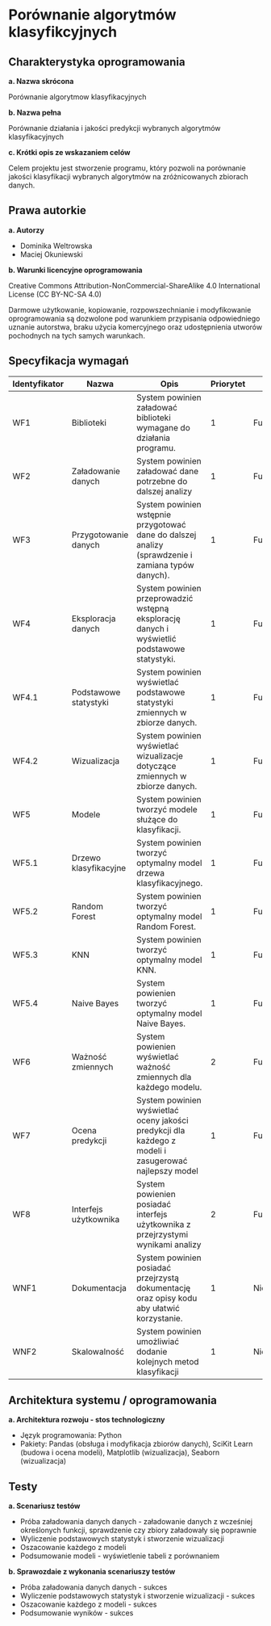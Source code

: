 # Porównanie algorytmów klasyfikcyjnych

## Charakterystyka oprogramowania 

**a. Nazwa skrócona** 

Porównanie algorytmow klasyfikacyjnych

**b. Nazwa pełna**

Porównanie działania i jakości predykcji wybranych algorytmów klasyfikacyjnych 

**c. Krótki opis ze wskazaniem celów**

Celem projektu jest stworzenie programu, który pozwoli na porównanie jakości klasyfikacji wybranych algorytmów na zróżnicowanych zbiorach danych. 

## Prawa autorkie

**a. Autorzy**

* Dominika Weltrowska
* Maciej Okuniewski

**b. Warunki licencyjne oprogramowania**

Creative Commons Attribution-NonCommercial-ShareAlike 4.0 International License (CC BY-NC-SA 4.0)

Darmowe użytkowanie, kopiowanie, rozpowszechnianie i modyfikowanie oprogramowania są dozwolone pod warunkiem przypisania odpowiedniego uznanie autorstwa, braku użycia komercyjnego oraz udostępnienia utworów pochodnych na tych samych warunkach.

## Specyfikacja wymagań

| Identyfikator | Nazwa                 | Opis                                                                                           | Priorytet | Kategoria       |
|---------------|-----------------------|----------------------------------------------------------------------------------------------- |-----------|-----------------|
| WF1           | Biblioteki            | System powinien załadować biblioteki wymagane do działania programu.                           | 1         | Funkcjonalne    |
| WF2           | Załadowanie danych    | System powinien załadować dane potrzebne do dalszej analizy                                    | 1        | Funkcjonalne    |
| WF3           | Przygotowanie danych  | System powinien wstępnie przygotować dane do dalszej analizy (sprawdzenie i zamiana typów danych). | 1         | Funkcjonalne    |
| WF4           | Eksploracja danych    | System powinien przeprowadzić wstępną eksplorację danych i wyświetlić podstawowe statystyki.   | 1         | Funkcjonalne    |
| WF4.1         | Podstawowe statystyki | System powinien wyświetlać podstawowe statystyki zmiennych w zbiorze danych.                   | 1         | Funkcjonalne    |
| WF4.2         | Wizualizacja          | System powinien wyświetlać wizualizacje dotyczące zmiennych w zbiorze danych.                  | 1         | Funkcjonalne    |
| WF5           | Modele                | System powinien tworzyć modele służące do klasyfikacji.                                        | 1         | Funkcjonalne    |
| WF5.1         | Drzewo klasyfikacyjne | System powinien tworzyć optymalny model drzewa klasyfikacyjnego.                               | 1         | Funkcjonalne    |
| WF5.2         | Random Forest        | System powinien tworzyć optymalny model Random Forest.                                        | 1         | Funkcjonalne    |
| WF5.3         | KNN                   | System powinien tworzyć optymalny model KNN.                                                  | 1         | Funkcjonalne    |
| WF5.4         | Naive Bayes           | System powienien tworzyć optymalny model Naive Bayes.                                         | 1         | Funkcjonalne    |
| WF6           | Ważność zmiennych     | System powienien wyświetlać ważność zmiennych dla każdego modelu.                              | 2        | Funkcjonalne   |
| WF7           | Ocena predykcji       | System powinien wyświetlać oceny jakości predykcji dla każdego z modeli i zasugerować najlepszy model | 1         | Funkcjonalne    |
| WF8           | Interfejs użytkownika | System powienien posiadać interfejs użytkownika z przejrzystymi wynikami analizy               | 2        | Funkcjonalne    |
| WNF1          | Dokumentacja          | System powinien posiadać przejrzystą dokumentację oraz opisy kodu aby ułatwić korzystanie.    | 1         | Niefunkcjonalne |
| WNF2           | Skalowalność      | System powinien umożliwiać dodanie kolejnych metod klasyfikacji                                  | 1           | Niefunkcjonalne |

## Architektura systemu / oprogramowania

**a. Architektura rozwoju - stos technologiczny**

* Język programowania: Python
* Pakiety: Pandas (obsługa i modyfikacja zbiorów danych), SciKit Learn (budowa i ocena modeli), Matplotlib (wizualizacja), Seaborn (wizualizacja)


## Testy 

**a. Scenariusz testów**

* Próba załadowania danych danych - załadowanie danych z wcześniej określonych funkcji, sprawdzenie czy zbiory załadowały się poprawnie
* Wyliczenie podstawowych statystyk i stworzenie wizualizacji
* Oszacowanie każdego z modeli
* Podsumowanie modeli - wyświetlenie tabeli z porównaniem


**b. Sprawozdaie z wykonania scenariuszy testów**

* Próba załadowania danych danych - sukces
* Wyliczenie podstawowych statystyk i stworzenie wizualizacji - sukces
* Oszacowanie każdego z modeli - sukces
* Podsumowanie wyników - sukces
